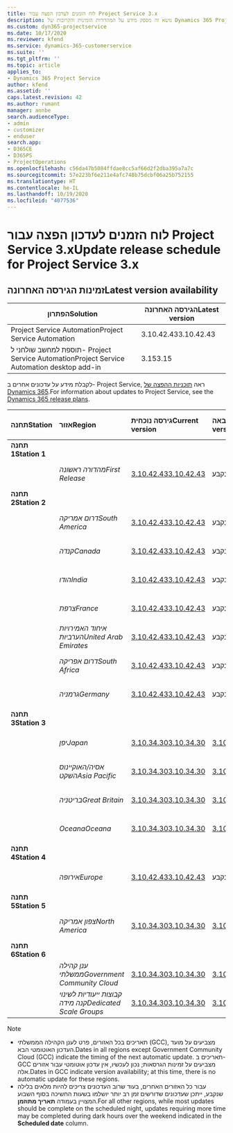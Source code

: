```yaml
---
title: לוח הזמנים לעדכון הפצה עבור Project Service 3.x
description: נושא זה מספק מידע על המהדורות הזמינות והקרובות של Dynamics 365 Project Service Automation.
ms.custom: dyn365-projectservice
ms.date: 10/17/2020
ms.reviewer: kfend
ms.service: dynamics-365-customerservice
ms.suite: ''
ms.tgt_pltfrm: ''
ms.topic: article
applies_to:
- Dynamics 365 Project Service
author: kfend
ms.assetid: ''
caps.latest.revision: 42
ms.author: rumant
manager: annbe
search.audienceType:
- admin
- customizer
- enduser
search.app:
- D365CE
- D365PS
- ProjectOperations
ms.openlocfilehash: c56da47b5084ffdae8cc5af66d2f2dba395a7a7c
ms.sourcegitcommit: 57e223bf6e211e4afc748b75dcbf06a25b752155
ms.translationtype: HT
ms.contentlocale: he-IL
ms.lasthandoff: 10/19/2020
ms.locfileid: "4077536"
---
```

# <a name="update-release-schedule-for-project-service-3x"></a><span data-ttu-id="ac290-103">לוח הזמנים לעדכון הפצה עבור Project Service 3.x</span><span class="sxs-lookup"><span data-stu-id="ac290-103">Update release schedule for Project Service 3.x</span></span>

## <a name="latest-version-availability"></a><span data-ttu-id="ac290-104">זמינות הגירסה האחרונה</span><span class="sxs-lookup"><span data-stu-id="ac290-104">Latest version availability</span></span>

| <span data-ttu-id="ac290-105">הפתרון</span><span class="sxs-lookup"><span data-stu-id="ac290-105">Solution</span></span>  | <span data-ttu-id="ac290-106">הגירסה האחרונה</span><span class="sxs-lookup"><span data-stu-id="ac290-106">Latest version</span></span> |
|-------|----|
| <span data-ttu-id="ac290-107">Project Service Automation</span><span class="sxs-lookup"><span data-stu-id="ac290-107">Project Service Automation</span></span>    |  <span data-ttu-id="ac290-108">3.10.42.43</span><span class="sxs-lookup"><span data-stu-id="ac290-108">3.10.42.43</span></span>  |
| <span data-ttu-id="ac290-109">תוספת למחשב שולחני ל- Project Service Automation</span><span class="sxs-lookup"><span data-stu-id="ac290-109">Project Service Automation desktop add-in</span></span>                | <span data-ttu-id="ac290-110">3.15</span><span class="sxs-lookup"><span data-stu-id="ac290-110">3.15</span></span>          |

<span data-ttu-id="ac290-111">לקבלת מידע על עדכונים אחרים ב- Project Service, ראה [תוכניות ההפצה של Dynamics 365](https://docs.microsoft.com/dynamics365/release-plans/).</span><span class="sxs-lookup"><span data-stu-id="ac290-111">For information about updates to Project Service, see the [Dynamics 365 release plans](https://docs.microsoft.com/dynamics365/release-plans/).</span></span> 

| <span data-ttu-id="ac290-112">תחנה</span><span class="sxs-lookup"><span data-stu-id="ac290-112">Station</span></span>  | <span data-ttu-id="ac290-113">אזור</span><span class="sxs-lookup"><span data-stu-id="ac290-113">Region</span></span> | <span data-ttu-id="ac290-114">גירסה נוכחית</span><span class="sxs-lookup"><span data-stu-id="ac290-114">Current version</span></span> | <span data-ttu-id="ac290-115">הגירסה הבאה</span><span class="sxs-lookup"><span data-stu-id="ac290-115">Next version</span></span> |  <span data-ttu-id="ac290-116">תאריך מתוזמן</span><span class="sxs-lookup"><span data-stu-id="ac290-116">Scheduled date</span></span>
| :---   | :---   | :---   | :---   |:---   |         
|<span data-ttu-id="ac290-117"><strong>תחנה 1</strong></span><span class="sxs-lookup"><span data-stu-id="ac290-117"><strong>Station 1</strong></span></span> | |  |  | |
| | <span data-ttu-id="ac290-118"><i>מהדורה ראשונה</i></span><span class="sxs-lookup"><span data-stu-id="ac290-118"><i>First Release</i></span></span> | [<span data-ttu-id="ac290-119">3.10.42.43</span><span class="sxs-lookup"><span data-stu-id="ac290-119">3.10.42.43</span></span>](whats-new-ur-24.md) | <span data-ttu-id="ac290-120">טרם נקבע</span><span class="sxs-lookup"><span data-stu-id="ac290-120">TBD</span></span> | <span data-ttu-id="ac290-121">23 באוקטובר 2020</span><span class="sxs-lookup"><span data-stu-id="ac290-121">October 23, 2020</span></span>
|<span data-ttu-id="ac290-122"><strong>תחנה 2</strong></span><span class="sxs-lookup"><span data-stu-id="ac290-122"><strong>Station 2</strong></span></span> | |  |  | |
| | <span data-ttu-id="ac290-123"><i>דרום אמריקה</i></span><span class="sxs-lookup"><span data-stu-id="ac290-123"><i>South America</i></span></span> | [<span data-ttu-id="ac290-124">3.10.42.43</span><span class="sxs-lookup"><span data-stu-id="ac290-124">3.10.42.43</span></span>](whats-new-ur-24.md) | <span data-ttu-id="ac290-125">טרם נקבע</span><span class="sxs-lookup"><span data-stu-id="ac290-125">TBD</span></span> | <span data-ttu-id="ac290-126">30 באוקטובר 2020</span><span class="sxs-lookup"><span data-stu-id="ac290-126">October 30, 2020</span></span>
| | <span data-ttu-id="ac290-127"><i>קנדה</i></span><span class="sxs-lookup"><span data-stu-id="ac290-127"><i>Canada</i></span></span> | [<span data-ttu-id="ac290-128">3.10.42.43</span><span class="sxs-lookup"><span data-stu-id="ac290-128">3.10.42.43</span></span>](whats-new-ur-24.md) | <span data-ttu-id="ac290-129">טרם נקבע</span><span class="sxs-lookup"><span data-stu-id="ac290-129">TBD</span></span> | <span data-ttu-id="ac290-130">30 באוקטובר 2020</span><span class="sxs-lookup"><span data-stu-id="ac290-130">October 30, 2020</span></span> 
| | <span data-ttu-id="ac290-131"><i>הודו</i></span><span class="sxs-lookup"><span data-stu-id="ac290-131"><i>India</i></span></span> | [<span data-ttu-id="ac290-132">3.10.42.43</span><span class="sxs-lookup"><span data-stu-id="ac290-132">3.10.42.43</span></span>](whats-new-ur-24.md) | <span data-ttu-id="ac290-133">טרם נקבע</span><span class="sxs-lookup"><span data-stu-id="ac290-133">TBD</span></span> | <span data-ttu-id="ac290-134">30 באוקטובר 2020</span><span class="sxs-lookup"><span data-stu-id="ac290-134">October 30, 2020</span></span>
| | <span data-ttu-id="ac290-135"><i>צרפת</i></span><span class="sxs-lookup"><span data-stu-id="ac290-135"><i>France</i></span></span> | [<span data-ttu-id="ac290-136">3.10.42.43</span><span class="sxs-lookup"><span data-stu-id="ac290-136">3.10.42.43</span></span>](whats-new-ur-24.md) | <span data-ttu-id="ac290-137">טרם נקבע</span><span class="sxs-lookup"><span data-stu-id="ac290-137">TBD</span></span> | <span data-ttu-id="ac290-138">30 באוקטובר 2020</span><span class="sxs-lookup"><span data-stu-id="ac290-138">October 30, 2020</span></span>
| | <span data-ttu-id="ac290-139"><i>איחוד האמירויות הערביות</i></span><span class="sxs-lookup"><span data-stu-id="ac290-139"><i>United Arab Emirates</i></span></span> | [<span data-ttu-id="ac290-140">3.10.42.43</span><span class="sxs-lookup"><span data-stu-id="ac290-140">3.10.42.43</span></span>](whats-new-ur-24.md) | <span data-ttu-id="ac290-141">טרם נקבע</span><span class="sxs-lookup"><span data-stu-id="ac290-141">TBD</span></span> | <span data-ttu-id="ac290-142">30 באוקטובר 2020</span><span class="sxs-lookup"><span data-stu-id="ac290-142">October 30, 2020</span></span>
| | <span data-ttu-id="ac290-143"><i>דרום אפריקה</i></span><span class="sxs-lookup"><span data-stu-id="ac290-143"><i>South Africa</i></span></span> | [<span data-ttu-id="ac290-144">3.10.42.43</span><span class="sxs-lookup"><span data-stu-id="ac290-144">3.10.42.43</span></span>](whats-new-ur-24.md) | <span data-ttu-id="ac290-145">טרם נקבע</span><span class="sxs-lookup"><span data-stu-id="ac290-145">TBD</span></span> | <span data-ttu-id="ac290-146">30 באוקטובר 2020</span><span class="sxs-lookup"><span data-stu-id="ac290-146">October 30, 2020</span></span>
| | <span data-ttu-id="ac290-147"><i>גרמניה</i></span><span class="sxs-lookup"><span data-stu-id="ac290-147"><i>Germany</i></span></span> | [<span data-ttu-id="ac290-148">3.10.42.43</span><span class="sxs-lookup"><span data-stu-id="ac290-148">3.10.42.43</span></span>](whats-new-ur-24.md) | <span data-ttu-id="ac290-149">טרם נקבע</span><span class="sxs-lookup"><span data-stu-id="ac290-149">TBD</span></span> | <span data-ttu-id="ac290-150">30 באוקטובר 2020</span><span class="sxs-lookup"><span data-stu-id="ac290-150">October 30, 2020</span></span>
|<span data-ttu-id="ac290-151"><strong>תחנה 3</strong></span><span class="sxs-lookup"><span data-stu-id="ac290-151"><strong>Station 3</strong></span></span> | |  |  | |
| | <span data-ttu-id="ac290-152"><i>יפן</i></span><span class="sxs-lookup"><span data-stu-id="ac290-152"><i>Japan</i></span></span> |[<span data-ttu-id="ac290-153">3.10.34.30</span><span class="sxs-lookup"><span data-stu-id="ac290-153">3.10.34.30</span></span>](whats-new-ur-23.md) | [<span data-ttu-id="ac290-154">3.10.42.43</span><span class="sxs-lookup"><span data-stu-id="ac290-154">3.10.42.43</span></span>](whats-new-ur-24.md) | <span data-ttu-id="ac290-155">9 באוקטובר 2020</span><span class="sxs-lookup"><span data-stu-id="ac290-155">October 9, 2020</span></span> 
| | <span data-ttu-id="ac290-156"><i>אסיה/האוקיינוס השקט</i></span><span class="sxs-lookup"><span data-stu-id="ac290-156"><i>Asia Pacific</i></span></span> |[<span data-ttu-id="ac290-157">3.10.34.30</span><span class="sxs-lookup"><span data-stu-id="ac290-157">3.10.34.30</span></span>](whats-new-ur-23.md) | [<span data-ttu-id="ac290-158">3.10.42.43</span><span class="sxs-lookup"><span data-stu-id="ac290-158">3.10.42.43</span></span>](whats-new-ur-24.md) | <span data-ttu-id="ac290-159">9 באוקטובר 2020</span><span class="sxs-lookup"><span data-stu-id="ac290-159">October 9, 2020</span></span>
| | <span data-ttu-id="ac290-160"><i>בריטניה</i></span><span class="sxs-lookup"><span data-stu-id="ac290-160"><i>Great Britain</i></span></span> |[<span data-ttu-id="ac290-161">3.10.34.30</span><span class="sxs-lookup"><span data-stu-id="ac290-161">3.10.34.30</span></span>](whats-new-ur-23.md) | [<span data-ttu-id="ac290-162">3.10.42.43</span><span class="sxs-lookup"><span data-stu-id="ac290-162">3.10.42.43</span></span>](whats-new-ur-24.md) | <span data-ttu-id="ac290-163">9 באוקטובר 2020</span><span class="sxs-lookup"><span data-stu-id="ac290-163">October 9, 2020</span></span>
| | <span data-ttu-id="ac290-164"><i>Oceana</i></span><span class="sxs-lookup"><span data-stu-id="ac290-164"><i>Oceana</i></span></span> |[<span data-ttu-id="ac290-165">3.10.34.30</span><span class="sxs-lookup"><span data-stu-id="ac290-165">3.10.34.30</span></span>](whats-new-ur-23.md) | [<span data-ttu-id="ac290-166">3.10.42.43</span><span class="sxs-lookup"><span data-stu-id="ac290-166">3.10.42.43</span></span>](whats-new-ur-24.md) | <span data-ttu-id="ac290-167">9 באוקטובר 2020</span><span class="sxs-lookup"><span data-stu-id="ac290-167">October 9, 2020</span></span>
|<span data-ttu-id="ac290-168"><strong>תחנה 4</strong></span><span class="sxs-lookup"><span data-stu-id="ac290-168"><strong>Station 4</strong></span></span> | |  |  | |
| | <span data-ttu-id="ac290-169"><i>אירופה</i></span><span class="sxs-lookup"><span data-stu-id="ac290-169"><i>Europe</i></span></span> |[<span data-ttu-id="ac290-170">3.10.42.43</span><span class="sxs-lookup"><span data-stu-id="ac290-170">3.10.42.43</span></span>](whats-new-ur-24.md) | <span data-ttu-id="ac290-171">טרם נקבע</span><span class="sxs-lookup"><span data-stu-id="ac290-171">TBD</span></span> | <span data-ttu-id="ac290-172">13 בנובמבר 2020</span><span class="sxs-lookup"><span data-stu-id="ac290-172">November 13, 2020</span></span>
|<span data-ttu-id="ac290-173"><strong>תחנה 5</strong></span><span class="sxs-lookup"><span data-stu-id="ac290-173"><strong>Station 5</strong></span></span> | |  |  | |
| | <span data-ttu-id="ac290-174"><i>צפון אמריקה</i></span><span class="sxs-lookup"><span data-stu-id="ac290-174"><i>North America</i></span></span> |[<span data-ttu-id="ac290-175">3.10.34.30</span><span class="sxs-lookup"><span data-stu-id="ac290-175">3.10.34.30</span></span>](whats-new-ur-23.md) | [<span data-ttu-id="ac290-176">3.10.42.43</span><span class="sxs-lookup"><span data-stu-id="ac290-176">3.10.42.43</span></span>](whats-new-ur-24.md) | <span data-ttu-id="ac290-177">23 באוקטובר 2020</span><span class="sxs-lookup"><span data-stu-id="ac290-177">October 23, 2020</span></span>
|<span data-ttu-id="ac290-178"><strong>תחנה 6</strong></span><span class="sxs-lookup"><span data-stu-id="ac290-178"><strong>Station 6</strong></span></span> | |  |  | |
| | <span data-ttu-id="ac290-179"><i>ענן קהילה ממשלתי‬</i></span><span class="sxs-lookup"><span data-stu-id="ac290-179"><i>Government Community Cloud</i></span></span> |[<span data-ttu-id="ac290-180">3.10.34.30</span><span class="sxs-lookup"><span data-stu-id="ac290-180">3.10.34.30</span></span>](whats-new-ur-23.md) | [<span data-ttu-id="ac290-181">3.10.42.43</span><span class="sxs-lookup"><span data-stu-id="ac290-181">3.10.42.43</span></span>](whats-new-ur-24.md) | <span data-ttu-id="ac290-182">30 באוקטובר 2020</span><span class="sxs-lookup"><span data-stu-id="ac290-182">October 30, 2020</span></span>
| | <span data-ttu-id="ac290-183"><i>קבוצות ייעודיות לשינוי קנה מידה</i></span><span class="sxs-lookup"><span data-stu-id="ac290-183"><i>Dedicated Scale Groups</i></span></span> |[<span data-ttu-id="ac290-184">3.10.34.30</span><span class="sxs-lookup"><span data-stu-id="ac290-184">3.10.34.30</span></span>](whats-new-ur-23.md) | [<span data-ttu-id="ac290-185">3.10.42.43</span><span class="sxs-lookup"><span data-stu-id="ac290-185">3.10.42.43</span></span>](whats-new-ur-24.md) | <span data-ttu-id="ac290-186">30 באוקטובר 2020</span><span class="sxs-lookup"><span data-stu-id="ac290-186">October 30, 2020</span></span>

>[!Note]
> - <span data-ttu-id="ac290-187">תאריכים בכל האזורים, פרט לענן הקהילה הממשלתי (GCC), מצביעים על מועד העדכון האוטומטי הבא.</span><span class="sxs-lookup"><span data-stu-id="ac290-187">Dates in all regions except Government Community Cloud (GCC) indicate the timing of the next automatic update.</span></span> <span data-ttu-id="ac290-188">תאריכים ב- GCC מצביעים על זמינות הגרסאות; נכון לעכשיו, אין עדכון אוטומטי עבור אזורים אלה.</span><span class="sxs-lookup"><span data-stu-id="ac290-188">Dates in GCC indicate version availability; at this time, there is no automatic update for these regions.</span></span>
> - <span data-ttu-id="ac290-189">עבור כל האזורים האחרים, בעוד שרוב העדכונים צריכים להיות מלאים בלילה שנקבע, ייתכן שעדכונים שדורשים זמן רב יותר יושלמו בשעות החשיכה בסוף השבוע המצויין בעמודה **תאריך מתוזמן**.</span><span class="sxs-lookup"><span data-stu-id="ac290-189">For all other regions, while most updates should be complete on the scheduled night, updates requiring more time may be completed during dark hours over the weekend indicated in the **Scheduled date** column.</span></span>
